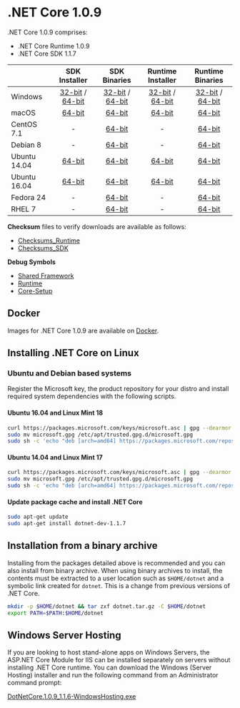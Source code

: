 # .NET Core 1.0.9

.NET Core 1.0.9 comprises:

* .NET Core Runtime 1.0.9
* .NET Core SDK 1.1.7

|         | SDK Installer                                         | SDK Binaries                                                         | Runtime Installer                                                  | Runtime Binaries                                                   |
| ------- | :---------------------------------------------------: | :-------------------------------------------------------------------:| :----------------------------------------------------------------: | :----------------------------------------------------------------: |
| Windows                 | [32-bit](https://download.microsoft.com/download/4/E/6/4E64A465-F02E-43AD-9A86-A08A223A82C3/dotnet-dev-win-x86.1.1.7.exe) / [64-bit](https://download.microsoft.com/download/4/E/6/4E64A465-F02E-43AD-9A86-A08A223A82C3/dotnet-dev-win-x64.1.1.7.exe)  | [32-bit](https://download.microsoft.com/download/4/E/6/4E64A465-F02E-43AD-9A86-A08A223A82C3/dotnet-dev-win-x86.1.1.7.zip) / [64-bit](https://download.microsoft.com/download/4/E/6/4E64A465-F02E-43AD-9A86-A08A223A82C3/dotnet-dev-win-x64.1.1.7.zip) | [32-bit](https://download.microsoft.com/download/A/1/D/A1D5F1B5-A7B0-432B-A354-FCDC4B059149/dotnet-win-x86.1.0.9.exe) / [64-bit](https://download.microsoft.com/download/A/1/D/A1D5F1B5-A7B0-432B-A354-FCDC4B059149/dotnet-win-x64.1.0.9.exe) | [32-bit](https://download.microsoft.com/download/A/1/D/A1D5F1B5-A7B0-432B-A354-FCDC4B059149/dotnet-win-x86.1.0.9.zip) / [64-bit](https://download.microsoft.com/download/A/1/D/A1D5F1B5-A7B0-432B-A354-FCDC4B059149/dotnet-win-x64.1.0.9.zip) |
| macOS                   | [64-bit](https://download.microsoft.com/download/4/E/6/4E64A465-F02E-43AD-9A86-A08A223A82C3/dotnet-dev-osx-x64.1.1.7.pkg)  | [64-bit](https://download.microsoft.com/download/4/E/6/4E64A465-F02E-43AD-9A86-A08A223A82C3/dotnet-dev-osx-x64.1.1.7.tar.gz)                          | [64-bit](https://download.microsoft.com/download/A/1/D/A1D5F1B5-A7B0-432B-A354-FCDC4B059149/dotnet-osx-x64.1.0.9.pkg) | [64-bit](https://download.microsoft.com/download/A/1/D/A1D5F1B5-A7B0-432B-A354-FCDC4B059149/dotnet-osx-x64.1.0.9.tar.gz) |
| CentOS 7.1              | -                                                         | [64-bit](https://download.microsoft.com/download/4/E/6/4E64A465-F02E-43AD-9A86-A08A223A82C3/dotnet-dev-centos-x64.1.1.7.tar.gz)                          | - | [64-bit](https://download.microsoft.com/download/A/1/D/A1D5F1B5-A7B0-432B-A354-FCDC4B059149/dotnet-centos-x64.1.0.9.tar.gz) |
| Debian 8                | -                                                         | [64-bit](https://download.microsoft.com/download/4/E/6/4E64A465-F02E-43AD-9A86-A08A223A82C3/dotnet-dev-debian-x64.1.1.7.tar.gz)                          | - | [64-bit](https://download.microsoft.com/download/A/1/D/A1D5F1B5-A7B0-432B-A354-FCDC4B059149/dotnet-debian-x64.1.0.9.tar.gz) |
| Ubuntu 14.04            |[64-bit](https://download.microsoft.com/download/4/E/6/4E64A465-F02E-43AD-9A86-A08A223A82C3/dotnet-sdk-ubuntu-x64.1.1.7.deb)   | [64-bit](https://download.microsoft.com/download/4/E/6/4E64A465-F02E-43AD-9A86-A08A223A82C3/dotnet-dev-ubuntu-x64.1.1.7.tar.gz)                          |[64-bit](https://download.microsoft.com/download/A/1/D/A1D5F1B5-A7B0-432B-A354-FCDC4B059149/dotnet-sharedframework-ubuntu-x64.1.0.9.deb) | [64-bit](https://download.microsoft.com/download/A/1/D/A1D5F1B5-A7B0-432B-A354-FCDC4B059149/dotnet-ubuntu-x64.1.0.9.tar.gz) |
| Ubuntu 16.04            |[64-bit](https://download.microsoft.com/download/4/E/6/4E64A465-F02E-43AD-9A86-A08A223A82C3/dotnet-sdk-ubuntu.16.04-x64.1.1.7.deb)   | [64-bit](https://download.microsoft.com/download/4/E/6/4E64A465-F02E-43AD-9A86-A08A223A82C3/dotnet-dev-ubuntu.16.04-x64.1.1.7.tar.gz)                          |[64-bit](https://download.microsoft.com/download/A/1/D/A1D5F1B5-A7B0-432B-A354-FCDC4B059149/dotnet-sharedframework-ubuntu.16.04-x64.1.0.9.deb) | [64-bit](https://download.microsoft.com/download/A/1/D/A1D5F1B5-A7B0-432B-A354-FCDC4B059149/dotnet-ubuntu.16.04-x64.1.0.9.tar.gz) |
| Fedora 24               | -                                                         | [64-bit](https://download.microsoft.com/download/4/E/6/4E64A465-F02E-43AD-9A86-A08A223A82C3/dotnet-dev-fedora.24-x64.1.1.7.tar.gz)                          | - | [64-bit](https://download.microsoft.com/download/A/1/D/A1D5F1B5-A7B0-432B-A354-FCDC4B059149/dotnet-rhel-x64.1.0.9.tar.gz) |
| RHEL 7                  | -                                                         | [64-bit](https://download.microsoft.com/download/4/E/6/4E64A465-F02E-43AD-9A86-A08A223A82C3/dotnet-dev-rhel-x64.1.1.7.tar.gz)                          | - | [64-bit](https://download.microsoft.com/download/A/1/D/A1D5F1B5-A7B0-432B-A354-FCDC4B059149/dotnet-rhel-x64.1.0.9.tar.gz) |

**Checksum** files to verify downloads are available as follows:
* [Checksums_Runtime](https://builds.dotnet.microsoft.com/dotnet/checksums/1.0.9-runtime-sha.txt)
* [Checksums_SDK](https://builds.dotnet.microsoft.com/dotnet/checksums/1.1.7-sdk-sha.txt)

**Debug Symbols**
* [Shared Framework](https://download.microsoft.com/download/A/1/D/A1D5F1B5-A7B0-432B-A354-FCDC4B059149/corefx-1.0.9-symbols.zip)
* [Runtime](https://download.microsoft.com/download/A/1/D/A1D5F1B5-A7B0-432B-A354-FCDC4B059149/coreclr-1.0.9-symbols.zip)
* [Core-Setup](https://download.microsoft.com/download/A/1/D/A1D5F1B5-A7B0-432B-A354-FCDC4B059149/core-setup-1.0.9-symbols.zip)

## Docker

Images for .NET Core 1.0.9 are available on [Docker](https://hub.docker.com/r/microsoft/dotnet/).

## Installing .NET Core on Linux

### Ubuntu and Debian based systems

Register the Microsoft key, the product repository for your distro and install required system dependencies with the following scripts.

#### Ubuntu 16.04 and Linux Mint 18

```bash
curl https://packages.microsoft.com/keys/microsoft.asc | gpg --dearmor > microsoft.gpg
sudo mv microsoft.gpg /etc/apt/trusted.gpg.d/microsoft.gpg
sudo sh -c 'echo "deb [arch=amd64] https://packages.microsoft.com/repos/microsoft-ubuntu-xenial-prod xenial main" > /etc/apt/sources.list.d/dotnetdev.list'
```

#### Ubuntu 14.04 and Linux Mint 17

```bash
curl https://packages.microsoft.com/keys/microsoft.asc | gpg --dearmor > microsoft.gpg
sudo mv microsoft.gpg /etc/apt/trusted.gpg.d/microsoft.gpg
sudo sh -c 'echo "deb [arch=amd64] https://packages.microsoft.com/repos/microsoft-ubuntu-trusty-prod trusty main" > /etc/apt/sources.list.d/dotnetdev.list'
```

#### Update package cache and install .NET Core

```bash
sudo apt-get update
sudo apt-get install dotnet-dev-1.1.7
```

## Installation from a binary archive

Installing from the packages detailed above is recommended and you can also install from binary archive. When using binary archives to install, the contents must be extracted to a user location such as `$HOME/dotnet` and a symbolic link created for `dotnet`. This is a change from previous versions of .NET Core.

```bash
mkdir -p $HOME/dotnet && tar zxf dotnet.tar.gz -C $HOME/dotnet
export PATH=$PATH:$HOME/dotnet
```

## Windows Server Hosting

If you are looking to host stand-alone apps on Windows Servers, the ASP.NET Core Module for IIS can be installed separately on servers without installing .NET Core runtime. You can download the Windows (Server Hosting) installer and run the following command from an Administrator command prompt:

[DotNetCore.1.0.9_1.1.6-WindowsHosting.exe](https://download.microsoft.com/download/A/7/E/A7EF2AFF-F77B-4F77-A21B-0F7BD09A4065/DotNetCore.1.0.9_1.1.6-WindowsHosting.exe)
